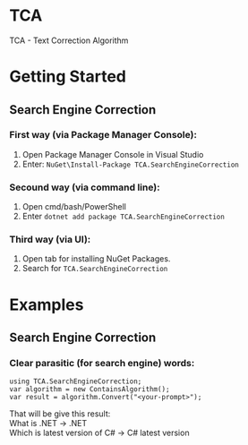 # TCA
TCA - Text Correction Algorithm

# Getting Started
## Search Engine Correction
### First way (via Package Manager Console):
1. Open Package Manager Console in Visual Studio
2. Enter: `NuGet\Install-Package TCA.SearchEngineCorrection`

### Secound way (via command line):
1. Open cmd/bash/PowerShell
2. Enter `dotnet add package TCA.SearchEngineCorrection`

### Third way (via UI):
1. Open tab for installing NuGet Packages.
2. Search for `TCA.SearchEngineCorrection`

# Examples
## Search Engine Correction
### Clear parasitic (for search engine) words:

```
using TCA.SearchEngineCorrection;
var algorithm = new ContainsAlgorithm();
var result = algorithm.Convert("<your-prompt>");
```
That will be give this result: 
<br /> What is .NET -> .NET
<br /> Which is latest version of C# -> C# latest version
